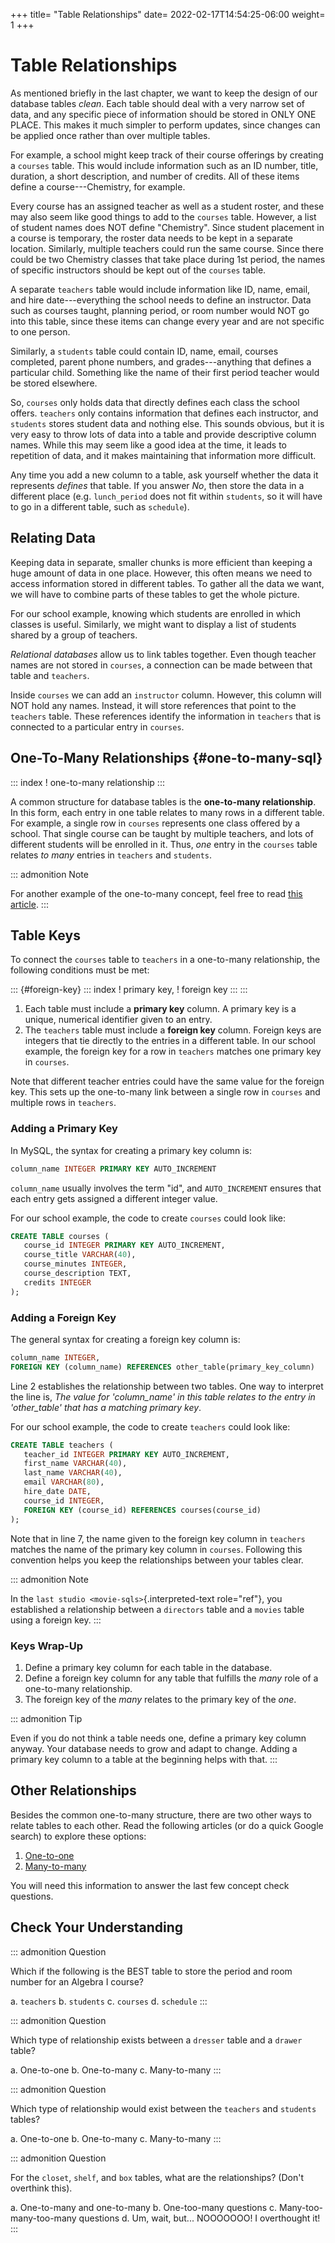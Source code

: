 +++
title= "Table Relationships"
date= 2022-02-17T14:54:25-06:00
weight= 1
+++

# Table Relationships

As mentioned briefly in the last chapter, we want to keep the design of
our database tables *clean*. Each table should deal with a very narrow
set of data, and any specific piece of information should be stored in
ONLY ONE PLACE. This makes it much simpler to perform updates, since
changes can be applied once rather than over multiple tables.

For example, a school might keep track of their course offerings by
creating a `courses` table. This would include information such as an ID
number, title, duration, a short description, and number of credits. All
of these items define a course\-\--Chemistry, for example.

Every course has an assigned teacher as well as a student roster, and
these may also seem like good things to add to the `courses` table.
However, a list of student names does NOT define \"Chemistry\". Since
student placement in a course is temporary, the roster data needs to be
kept in a separate location. Similarly, multiple teachers could run the
same course. Since there could be two Chemistry classes that take place
during 1st period, the names of specific instructors should be kept out
of the `courses` table.

A separate `teachers` table would include information like ID, name,
email, and hire date\-\--everything the school needs to define an
instructor. Data such as courses taught, planning period, or room number
would NOT go into this table, since these items can change every year
and are not specific to one person.

Similarly, a `students` table could contain ID, name, email, courses
completed, parent phone numbers, and grades\-\--anything that defines a
particular child. Something like the name of their first period teacher
would be stored elsewhere.

So, `courses` only holds data that directly defines each class the
school offers. `teachers` only contains information that defines each
instructor, and `students` stores student data and nothing else. This
sounds obvious, but it is very easy to throw lots of data into a table
and provide descriptive column names. While this may seem like a good
idea at the time, it leads to repetition of data, and it makes
maintaining that information more difficult.

Any time you add a new column to a table, ask yourself whether the data
it represents *defines* that table. If you answer *No*, then store the
data in a different place (e.g. `lunch_period` does not fit within
`students`, so it will have to go in a different table, such as
`schedule`).

## Relating Data

Keeping data in separate, smaller chunks is more efficient than keeping
a huge amount of data in one place. However, this often means we need to
access information stored in different tables. To gather all the data we
want, we will have to combine parts of these tables to get the whole
picture.

For our school example, knowing which students are enrolled in which
classes is useful. Similarly, we might want to display a list of
students shared by a group of teachers.

*Relational databases* allow us to link tables together. Even though
teacher names are not stored in `courses`, a connection can be made
between that table and `teachers`.

Inside `courses` we can add an `instructor` column. However, this column
will NOT hold any names. Instead, it will store references that point to
the `teachers` table. These references identify the information in
`teachers` that is connected to a particular entry in `courses`.

## One-To-Many Relationships {#one-to-many-sql}

::: index
! one-to-many relationship
:::

A common structure for database tables is the **one-to-many
relationship**. In this form, each entry in one table relates to many
rows in a different table. For example, a single row in `courses`
represents one class offered by a school. That single course can be
taught by multiple teachers, and lots of different students will be
enrolled in it. Thus, *one* entry in the `courses` table relates *to
many* entries in `teachers` and `students`.

::: admonition
Note

For another example of the one-to-many concept, feel free to read [this
article](http://www.databaseprimer.com/pages/relationship_1tox/).
:::

## Table Keys

To connect the `courses` table to `teachers` in a one-to-many
relationship, the following conditions must be met:

::: {#foreign-key}
::: index
! primary key, ! foreign key
:::
:::

1.  Each table must include a **primary key** column. A primary key is a
    unique, numerical identifier given to an entry.
2.  The `teachers` table must include a **foreign key** column. Foreign
    keys are integers that tie directly to the entries in a different
    table. In our school example, the foreign key for a row in
    `teachers` matches one primary key in `courses`.

Note that different teacher entries could have the same value for the
foreign key. This sets up the one-to-many link between a single row in
`courses` and multiple rows in `teachers`.

### Adding a Primary Key

In MySQL, the syntax for creating a primary key column is:

``` SQL
column_name INTEGER PRIMARY KEY AUTO_INCREMENT
```

`column_name` usually involves the term \"id\", and `AUTO_INCREMENT`
ensures that each entry gets assigned a different integer value.

For our school example, the code to create `courses` could look like:

``` {.SQL linenos=""}
CREATE TABLE courses (
   course_id INTEGER PRIMARY KEY AUTO_INCREMENT,
   course_title VARCHAR(40),
   course_minutes INTEGER,
   course_description TEXT,
   credits INTEGER
);
```

### Adding a Foreign Key

The general syntax for creating a foreign key column is:

``` {.SQL linenos=""}
column_name INTEGER,
FOREIGN KEY (column_name) REFERENCES other_table(primary_key_column)
```

Line 2 establishes the relationship between two tables. One way to
interpret the line is, *The value for \'column_name\' in this table
relates to the entry in \'other_table\' that has a matching primary
key*.

For our school example, the code to create `teachers` could look like:

``` {.SQL linenos=""}
CREATE TABLE teachers (
   teacher_id INTEGER PRIMARY KEY AUTO_INCREMENT,
   first_name VARCHAR(40),
   last_name VARCHAR(40),
   email VARCHAR(80),
   hire_date DATE,
   course_id INTEGER,
   FOREIGN KEY (course_id) REFERENCES courses(course_id)
);
```

Note that in line 7, the name given to the foreign key column in
`teachers` matches the name of the primary key column in `courses`.
Following this convention helps you keep the relationships between your
tables clear.

::: admonition
Note

In the `last studio <movie-sqls>`{.interpreted-text role="ref"}, you
established a relationship between a `directors` table and a `movies`
table using a foreign key.
:::

### Keys Wrap-Up

1.  Define a primary key column for each table in the database.
2.  Define a foreign key column for any table that fulfills the *many*
    role of a one-to-many relationship.
3.  The foreign key of the *many* relates to the primary key of the
    *one*.

::: admonition
Tip

Even if you do not think a table needs one, define a primary key column
anyway. Your database needs to grow and adapt to change. Adding a
primary key column to a table at the beginning helps with that.
:::

## Other Relationships

Besides the common one-to-many structure, there are two other ways to
relate tables to each other. Read the following articles (or do a quick
Google search) to explore these options:

1.  [One-to-one](http://www.databaseprimer.com/pages/relationship_1to1/)
2.  [Many-to-many](http://www.databaseprimer.com/pages/relationship_xtox/)

You will need this information to answer the last few concept check
questions.

## Check Your Understanding

::: admonition
Question

Which if the following is the BEST table to store the period and room
number for an Algebra I course?

a.  `teachers`
b.  `students`
c.  `courses`
d.  `schedule`
:::

::: admonition
Question

Which type of relationship exists between a `dresser` table and a
`drawer` table?

a.  One-to-one
b.  One-to-many
c.  Many-to-many
:::

::: admonition
Question

Which type of relationship would exist between the `teachers` and
`students` tables?

a.  One-to-one
b.  One-to-many
c.  Many-to-many
:::

::: admonition
Question

For the `closet`, `shelf`, and `box` tables, what are the relationships?
(Don\'t overthink this).

a.  One-to-many and one-to-many
b.  One-too-many questions
c.  Many-too-many-too-many questions
d.  Um, wait, but\... NOOOOOOO! I overthought it!
:::
